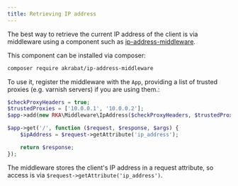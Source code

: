 ```yaml
---
title: Retrieving IP address
---
```


The best way to retrieve the current IP address of the client is via middleware using
a component such as [ip-address-middleware](https://github.com/akrabat/ip-address-middleware).

This component can be installed via composer:

```bash
composer require akrabat/ip-address-middleware
```

To use it, register the middleware with the <code>App</code>, providing a list
of trusted proxies (e.g. varnish servers) if you are using them.:

```php
$checkProxyHeaders = true;
$trustedProxies = ['10.0.0.1', '10.0.0.2'];
$app->add(new RKA\Middleware\IpAddress($checkProxyHeaders, $trustedProxies));

$app->get('/', function ($request, $response, $args) {
    $ipAddress = $request->getAttribute('ip_address');

    return $response;
});
```

The middleware stores the client's IP address in a request attribute, so access
is via <code>$request->getAttribute('ip_address')</code>.
